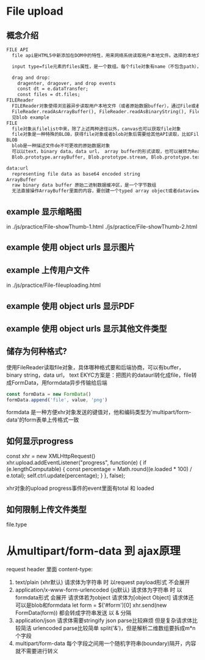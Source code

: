 # File upload

## 概念介绍
```md
FILE API
  file api是HTML5中新添加在DOM中的特性，用来网络系统读取用户本地文件。选择的本地文件可以是input type=file或者dtap and drop

  input type=file元素的files属性，是一个数组。每个file对象有name（不包含path），size，type

  drag and drop:
    dragenter, dragover, and drop events
    const dt = e.dataTransfer;
    const files = dt.files;
FILEReader
  FILEReader对象使得浏览器异步读取用户本地文件（或者原始数据buffer），通过File或者BLOB描述读取的文件或者数据
  FileReader.readAsArrayBuffer(), FileReader.readAsBinaryString(), FileReader.readAsDataURL(), FileReader.readAsText()
  见blob example
FILE
  file对象从filelist中来，除了上述两种途径以外，canvas也可以获取file对象
  file对象是一种特殊的BLOB，获得file对象或者blob对象后需要给其他API读取，比如FileReader, URL.createObjectURL(), createImageBitmap(), XMLHttpRequest.send() 都支持BLOB和FILE
BLOB
  blob是一种描述文件de不可更改的原始数据对象
  可以以text，binary data，data url， array buffer的形式读取，也可以被转为ReadableStream，URL
  Blob.prototype.arrayBuffer, Blob.prototype.stream, Blob.prototype.text

data:url
  representing file data as base64 encoded string
ArrayBuffer
  raw binary data buffer 原始二进制数据缓冲区，是一个字节数组
  无法直接操作ArrayBuffer里面的内容，要创建一个typed array object或者dataview对象，用来以具体的格式表示缓冲区，然后用来读写缓冲区
```
## example 显示缩略图
in ./js/practice/File-showThumb-1.html
./js/practice/File-showThumb-2.html
## example 使用 object urls 显示图片
## example 上传用户文件
in ./js/practice/File-fileuploading.html
## example 使用 object urls 显示PDF
## example 使用 object urls 显示其他文件类型
## 储存为何种格式?
  使用FileReader读取file对象，具体哪种格式要和后端协商，可以有buffer，binary string，data url， text
  EKYC方案是：把图片的dataurl转化成file，file转成FormData，用formdata异步传输给后端
  ```js
  const formData = new FormData()
  formData.append('file', value, 'png')
  ```
  formdata 是一种方便xhr对象发送的键值对，他和编码类型为'multipart/form-data'的form表单上传格式一致
## 如何显示progress
  const xhr = new XMLHttpRequest()
  xhr.upload.addEventListener("progress", function(e) {
    if (e.lengthComputable) {
      const percentage = Math.round((e.loaded * 100) / e.total);
      self.ctrl.update(percentage);
    }
  }, false);

  xhr对象的upload progress事件的event里面有total 和 loaded
## 如何限制上传文件类型
  file.type

# 从multipart/form-data 到 ajax原理
request header 里面 content-type:
1. text/plain (xhr默认)
  请求体为字符串 时 以request payload形式 不会展开
2. application/x-www-form-urlencoded (jq默认)
  请求体为字符串 时 以formdata形式 会展开
  请求体若为object 请求体为[object Object]
  请求体还可以是blob和formdata
    let form = $('#form')[0]
    xhr.send(new FormData(form))
  都会转成字符串发送 以 & 分隔
3. application/json
  请求体需要stringify
  json parse比较麻烦 但是复杂请求体比较简洁
  urlencoded parse比较简单 split('&')，但是解析二维数组要拆成m*n个字段
4. multipart/form-data
  每个字段之间用一个随机字符串(boundary)隔开，内容就不需要进行转义

